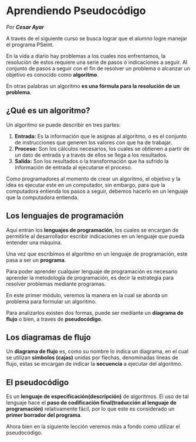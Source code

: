 
# Aprendiendo Pseudocódigo

*Por **Cesar Ayar***

A través de el siguiente curso se busca lograr que el alumno logre manejar el programa PSeint.

En la vida a diario hay problemas a los cuales nos enfrentamos, la resolución de estos requiere una serie de pasos o indicaciones a seguir. Al conjunto de pasos a seguir con el fin de resolver un problema o alcanzar un objetivo es conocido como **algoritmo**.

En otras palabras un algoritmo **es una fórmula para la resolución de un problema**.

## ¿Qué es un algoritmo?

Un algoritmo se puede describir en tres partes:

1. **Entrada:** Es la información que le asignas al algoritmo, o es el conjunto de instrucciones que generen los valores con que ha de trabajar.
2. **Proceso:** Son los cálculos necesarios, los cuales se obtienen a partir de un dato de entrada y a través de ellos se llega a los resultados.
3. **Salida:** Son los resultados o la transformación que ha sufrido la información de entrada al ejecutarse el proceso.

Como programadores al momento de crear un algoritmo, el objetivo y la idea es ejecutar este en un computador, sin embargo, para que la computadora entienda los pasos a seguir, debemos hacerlo en un lenguaje que la computadora entienda.

## Los lenguajes de programación

Aquí entran los **lenguajes de programación**, los cuales se encargan de permitirle al desarrollador escribir indicaciones en un lenguaje que pueda entender una máquina.

Una vez que escribimos el algoritmo en un lenguaje de programación, este pasa a ser un **programa**. 

Para poder aprender cualquier lenguaje de programación es necesario aprender la metodología de programación, es decir la estrategia para resolver problemas mediante programas.

En este primer módulo, veremos la manera en la cual se aborda un problema para formular un algoritmo.

Para analizarlos existen dos formas, puede ser mediante un **diagrama de flujo** o bien, a traves de **pseudocódigo**.

## Los diagramas de flujo

Un **diagrama de flujo** es, como su nombre lo indica un diagrama, en el cual se utilizan **símbolos (cajas)** unidas por flechas, denominadas líneas de flujo, estas se encargan de indicar la **secuencia** a ejecutar del algoritmo.

## El pseudocódigo

Es un **lenguaje de especificación(descripción)** de algoritmos. El uso de tal lenguaje hace el **paso de codificación final(traducción al lenguaje de programación)** relativamente fácil, por lo que este es considerado un **primer borrador del programa**.

Ahora bien en la siguiente lección veremos más a fondo como utilizar el pseudocódigo.
